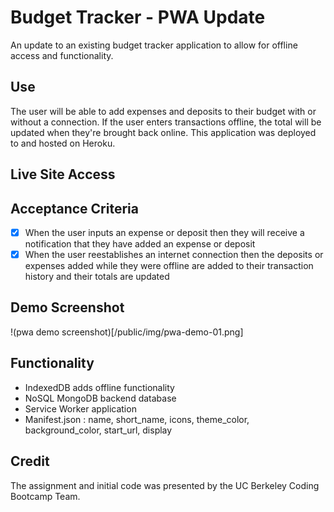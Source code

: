 # Budget Tracker - PWA Update
An update to an existing budget tracker application to allow for offline access and functionality.

## Use  
The user will be able to add expenses and deposits to their budget with or without a connection. If the user enters transactions offline, the total will be updated when they're brought back online. This application was deployed to and hosted on Heroku.

## Live Site Access

## Acceptance Criteria
- [x] When the user inputs an expense or deposit then they will receive a notification that they have added an expense or deposit
- [x] When the user reestablishes an internet connection then the deposits or expenses added while they were offline are added to their transaction history and their totals are updated

## Demo Screenshot
!(pwa demo screenshot)[/public/img/pwa-demo-01.png]

## Functionality
 - IndexedDB adds offline functionality
 - NoSQL MongoDB backend database 
 - Service Worker application
 - Manifest.json : name, short_name, icons, theme_color, background_color, start_url, display

## Credit
The assignment and initial code was presented by the UC Berkeley Coding Bootcamp Team.
